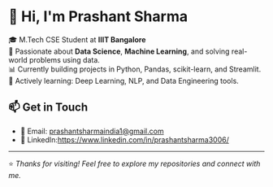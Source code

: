 # 👋 Hi, I'm Prashant Sharma

🎓 M.Tech CSE Student at **IIIT Bangalore**  
🔬 Passionate about **Data Science**, **Machine Learning**, and solving real-world problems using data.  
📊 Currently building projects in Python, Pandas, scikit-learn, and Streamlit.  
🌱 Actively learning: Deep Learning, NLP, and Data Engineering tools.


## 📫 Get in Touch
- 📧 Email: prashantsharmaindia1@gmail.com
- 💼 LinkedIn:https://www.linkedin.com/in/prashantsharma3006/

---

⭐ *Thanks for visiting! Feel free to explore my repositories and connect with me.*
